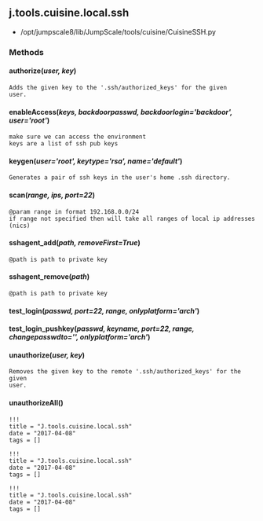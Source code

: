 <!-- toc -->
## j.tools.cuisine.local.ssh

- /opt/jumpscale8/lib/JumpScale/tools/cuisine/CuisineSSH.py

### Methods

#### authorize(*user, key*) 

```
Adds the given key to the '.ssh/authorized_keys' for the given
user.

```

#### enableAccess(*keys, backdoorpasswd, backdoorlogin='backdoor', user='root'*) 

```
make sure we can access the environment
keys are a list of ssh pub keys

```

#### keygen(*user='root', keytype='rsa', name='default'*) 

```
Generates a pair of ssh keys in the user's home .ssh directory.

```

#### scan(*range, ips, port=22*) 

```
@param range in format 192.168.0.0/24
if range not specified then will take all ranges of local ip addresses (nics)

```

#### sshagent_add(*path, removeFirst=True*) 

```
@path is path to private key

```

#### sshagent_remove(*path*) 

```
@path is path to private key

```

#### test_login(*passwd, port=22, range, onlyplatform='arch'*) 

#### test_login_pushkey(*passwd, keyname, port=22, range, changepasswdto='', onlyplatform='arch'*) 

#### unauthorize(*user, key*) 

```
Removes the given key to the remote '.ssh/authorized_keys' for the given
user.

```

#### unauthorizeAll() 


```
!!!
title = "J.tools.cuisine.local.ssh"
date = "2017-04-08"
tags = []
```

```
!!!
title = "J.tools.cuisine.local.ssh"
date = "2017-04-08"
tags = []
```

```
!!!
title = "J.tools.cuisine.local.ssh"
date = "2017-04-08"
tags = []
```
